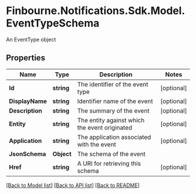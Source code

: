 # Finbourne.Notifications.Sdk.Model.EventTypeSchema
An EventType object

## Properties

Name | Type | Description | Notes
------------ | ------------- | ------------- | -------------
**Id** | **string** | The identifier of the event type | [optional] 
**DisplayName** | **string** | Identifier name of the event | [optional] 
**Description** | **string** | The summary of the event | [optional] 
**Entity** | **string** | The entity against which the event originated | [optional] 
**Application** | **string** | The application associated with the event | [optional] 
**JsonSchema** | **Object** | The schema of the event | 
**Href** | **string** | A URI for retrieving this schema | [optional] 

[[Back to Model list]](../README.md#documentation-for-models) [[Back to API list]](../README.md#documentation-for-api-endpoints) [[Back to README]](../README.md)

